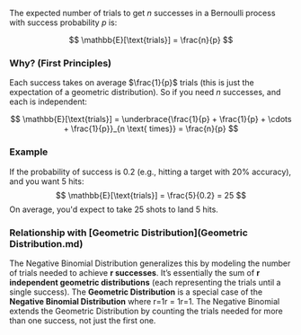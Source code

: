 The expected number of trials to get $n$ successes in a Bernoulli process with success probability $p$ is:

$$
\mathbb{E}[\text{trials}] = \frac{n}{p}
$$
### Why? (First Principles)

Each success takes on average $\frac{1}{p}$ trials (this is just the expectation of a geometric distribution). So if you need $n$ successes, and each is independent:

$$
\mathbb{E}[\text{trials}] = \underbrace{\frac{1}{p} + \frac{1}{p} + \cdots + \frac{1}{p}}_{n \text{ times}} = \frac{n}{p}
$$

### Example

If the probability of success is 0.2 (e.g., hitting a target with 20% accuracy), and you want 5 hits:
$$
\mathbb{E}[\text{trials}] = \frac{5}{0.2} = 25
$$
On average, you'd expect to take 25 shots to land 5 hits.

### Relationship with [Geometric Distribution](Geometric Distribution.md)

The Negative Binomial Distribution generalizes this by modeling the number of trials needed to achieve **r successes**. It’s essentially the sum of **r independent geometric distributions** (each representing the trials until a single success). The **Geometric Distribution** is a special case of the **Negative Binomial Distribution** where r=1r = 1r=1. The Negative Binomial extends the Geometric Distribution by counting the trials needed for more than one success, not just the first one.
